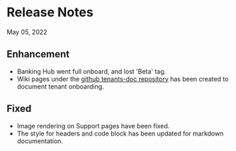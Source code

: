 # Release Notes
May 05, 2022

## Enhancement
- Banking Hub went full onboard, and lost 'Beta' tag.
- Wiki pages under the [github tenants-doc repository](https://github.com/Fiserv/tenants-doc) has been created to document tenant onboarding.


## Fixed
- Image rendering on Support pages have been fixed.
- The style for headers and code block has been updated for markdown documentation.
